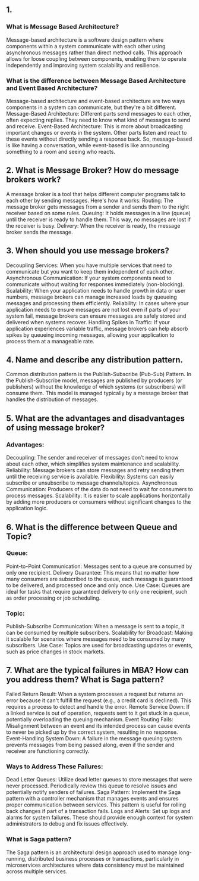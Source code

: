 ## 1. 
### What is Message Based Architecture?
Message-based architecture is a software design pattern where components within a system communicate with each other using asynchronous messages rather than direct method calls. This approach allows for loose coupling between components, enabling them to operate independently and improving system scalability and resilience.

### What is the difference between Message Based Architecture and Event Based Architecture?
Message-based architecture and event-based architecture are two ways components in a system can communicate, but they're a bit different.
Message-Based Architecture: Different parts send messages to each other, often expecting replies. They need to know what kind of messages to send and receive.
Event-Based Architecture: This is more about broadcasting important changes or events in the system. Other parts listen and react to these events without directly sending a response back.
So, message-based is like having a conversation, while event-based is like announcing something to a room and seeing who reacts.

## 2. What is Message Broker? How do message brokers work?
A message broker is a tool that helps different computer programs talk to each other by sending messages. Here's how it works:
Routing: The message broker gets messages from a sender and sends them to the right receiver based on some rules.
Queuing: It holds messages in a line (queue) until the receiver is ready to handle them. This way, no messages are lost if the receiver is busy.
Delivery: When the receiver is ready, the message broker sends the message.

## 3. When should you use message brokers?
Decoupling Services: When you have multiple services that need to communicate but you want to keep them independent of each other.
Asynchronous Communication: If your system components need to communicate without waiting for responses immediately (non-blocking).
Scalability: When your application needs to handle growth in data or user numbers, message brokers can manage increased loads by queueing messages and processing them efficiently.
Reliability: In cases where your application needs to ensure messages are not lost even if parts of your system fail, message brokers can ensure messages are safely stored and delivered when systems recover.
Handling Spikes in Traffic: If your application experiences variable traffic, message brokers can help absorb spikes by queueing incoming messages, allowing your application to process them at a manageable rate.

## 4. Name and describe any distribution pattern.
Common distribution pattern is the Publish-Subscribe (Pub-Sub) Pattern.
In the Publish-Subscribe model, messages are published by producers (or publishers) without the knowledge of which systems (or subscribers) will consume them. This model is managed typically by a message broker that handles the distribution of messages.

## 5. What are the advantages and disadvantages of using message broker?
### Advantages:
Decoupling: The sender and receiver of messages don’t need to know about each other, which simplifies system maintenance and scalability.
Reliability: Message brokers can store messages and retry sending them until the receiving service is available.
Flexibility: Systems can easily subscribe or unsubscribe to message channels/topics.
Asynchronous Communication: Producers of the data do not need to wait for consumers to process messages.
Scalability: It is easier to scale applications horizontally by adding more producers or consumers without significant changes to the application logic.

## 6. What is the difference between Queue and Topic?
### Queue:
Point-to-Point Communication: Messages sent to a queue are consumed by only one recipient.
Delivery Guarantee: This means that no matter how many consumers are subscribed to the queue, each message is guaranteed to be delivered, and processed once and only once.
Use Case: Queues are ideal for tasks that require guaranteed delivery to only one recipient, such as order processing or job scheduling.
### Topic:
Publish-Subscribe Communication: When a message is sent to a topic, it can be consumed by multiple subscribers.
Scalability for Broadcast: Making it scalable for scenarios where messages need to be consumed by many subscribers.
Use Case: Topics are used for broadcasting updates or events, such as price changes in stock markets.

## 7. What are the typical failures in MBA? How can you address them? What is Saga pattern?
Failed Return Result: When a system processes a request but returns an error because it can't fulfill the request (e.g., a credit card is declined). This requires a process to detect and handle the error.
Remote Service Down: If a linked service is out of operation, requests sent to it get stuck in a queue, potentially overloading the queuing mechanism.
Event Routing Fails: Misalignment between an event and its intended process can cause events to never be picked up by the correct system, resulting in no response.
Event-Handling System Down: A failure in the message queuing system prevents messages from being passed along, even if the sender and receiver are functioning correctly.
### Ways to Address These Failures:
Dead Letter Queues: Utilize dead letter queues to store messages that were never processed. Periodically review this queue to resolve issues and potentially notify senders of failures.
Saga Pattern: Implement the Saga pattern with a controller mechanism that manages events and ensures proper communication between services. This pattern is useful for rolling back changes if part of a transaction fails.
Logs and Alerts: Set up logs and alarms for system failures. These should provide enough context for system administrators to debug and fix issues effectively.
### What is Saga pattern?
The Saga pattern is an architectural design approach used to manage long-running, distributed business processes or transactions, particularly in microservices architectures where data consistency must be maintained across multiple services.
